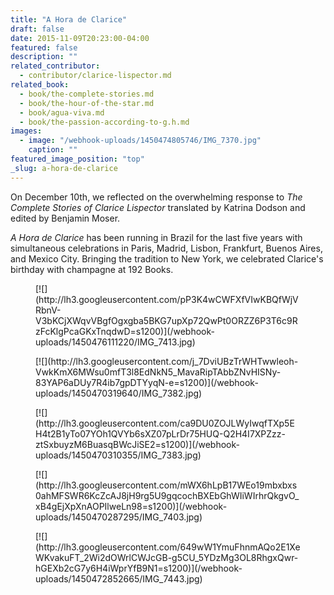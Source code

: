 ```yaml
---
title: "A Hora de Clarice"
draft: false
date: 2015-11-09T20:23:00-04:00
featured: false
description: ""
related_contributor:
  - contributor/clarice-lispector.md
related_book:
  - book/the-complete-stories.md
  - book/the-hour-of-the-star.md
  - book/agua-viva.md
  - book/the-passion-according-to-g.h.md
images:
  - image: "/webhook-uploads/1450474805746/IMG_7370.jpg"
    caption: ""
featured_image_position: "top"
_slug: a-hora-de-clarice
---
```


On December 10th, we reflected on the overwhelming response to _The Complete Stories of Clarice Lispector_ translated by Katrina Dodson and edited by Benjamin Moser.

_A Hora de Clarice_ has been running in Brazil for the last five years with simultaneous celebrations in Paris, Madrid, Lisbon, Frankfurt, Buenos Aires, and Mexico City. Bringing the tradition to New York, we celebrated Clarice's birthday with champagne at 192 Books.

<figure data-type="image">[![](http://lh3.googleusercontent.com/pP3K4wCWFXfVIwKBQfWjVRbnV-V3bKCjXWqvVBgfOgxgba5BKG7upXp72QwPt0ORZZ6P3T6c9RzFcKlgPcaGKxTnqdwD=s1200)](/webhook-uploads/1450476111220/IMG_7413.jpg)</figure>

<figure data-type="image">[![](http://lh3.googleusercontent.com/j_7DviUBzTrWHTwwleoh-VwkKmX6MWsu0mfT3l8EdNkN5_MavaRipTAbbZNvHISNy-83YAP6aDUy7R4ib7gpDTYyqN-e=s1200)](/webhook-uploads/1450470319640/IMG_7382.jpg)</figure>

<figure data-type="image">[![](http://lh3.googleusercontent.com/ca9DU0ZOJLWyIwqfTXp5EH4t2B1yTo07YOh1QVYb6sXZ07pLrDr75HUQ-Q2H4I7XPZzz-ztSxbuyzM6BuasqBWcJiSE2=s1200)](/webhook-uploads/1450470310355/IMG_7383.jpg)</figure>

<figure data-type="image">[![](http://lh3.googleusercontent.com/mWX6hLpB17WEo19mbxbxs0ahMFSWR6KcZcAJ8jH9rg5U9gqcochBXEbGhWIiWIrhrQkgvO_xB4gEjXpXnAOPIlweLn98=s1200)](/webhook-uploads/1450470287295/IMG_7403.jpg)</figure>

<figure data-type="image">[![](http://lh3.googleusercontent.com/649wW1YmuFhnmAQo2E1XeWKvakuFT_2Wi2dOWrlCWJcGB-g5CU_5YDzMg3OL8RhgxQwr-hGEXb2cG7y6H4iWprYfB9N1=s1200)](/webhook-uploads/1450472852665/IMG_7443.jpg)</figure>

